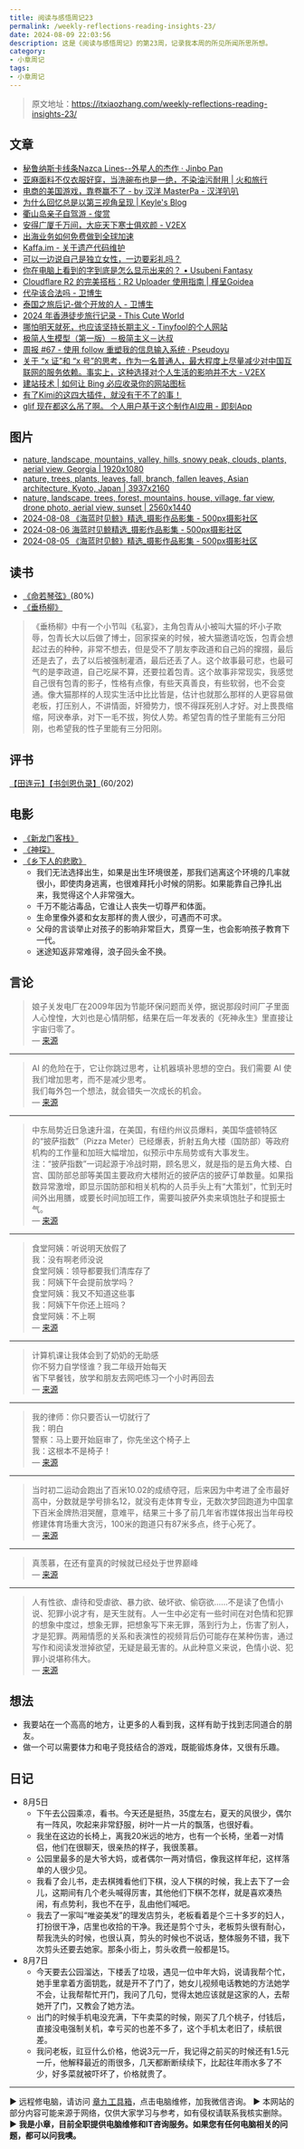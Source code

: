 ```yaml
---
title: 阅读与感悟周记23
permalink: /weekly-reflections-reading-insights-23/
date: 2024-08-09 22:03:56
description: 这是《阅读与感悟周记》的第23周，记录我本周的所见所闻所思所想。
category:
- 小章周记
tags:
- 小章周记
---
```


> 原文地址：<https://itxiaozhang.com/weekly-reflections-reading-insights-23/>  

## 文章

- [秘鲁纳斯卡线条Nazca Lines--外星人的杰作 · Jinbo Pan](https://www.panjinbo.com/blogs/travel-peru-nazca)
- [亚麻面料不仅衣服好穿，当洗碗布也是一绝，不染油污耐用 | 火和旅行](https://www.huotravel.com/lince)
- [电商的美国游戏，靠卷赢不了 - by 汉洋 MasterPa - 汉洋叭叭](https://laisky.notion.site/by-MasterPa-91c9e21fddc649888b1024e156e464eb)
- [为什么回忆总是以第三视角呈现 | Keyle's Blog](https://vrast.cn/posts/57387)
- [衢山岛亲子自驾游 - 俊赏](https://dujun.io/qushan-island-family-road-trip.html)
- [安得广厦千万间，大庇天下寒士俱欢颜 - V2EX](https://v2ex.com/t/1063451)
- [出海业务如何免费做到全球加速](https://bra.live/how-to-achieve-global-acceleration-for-overseas-business-for-free)
- [Kaffa.im - 关于遗产代码维护](https://kaffa.im/legacy-code-maintenance)
- [可以一边说自己是独立女性，一边要彩礼吗？](https://stephenleng.com/cn/say-one-thing-but-do-another)
- [你在电脑上看到的字到底是怎么显示出来的？ • Usubeni Fantasy](https://ssshooter.com/font-and-charcode)
- [Cloudflare R2 的完美搭档：R2 Uploader 使用指南 | 槿呈Goidea](https://justgoidea.com/posts/2024-022)
- [代孕该合法吗 - 卫博生](https://www.webersongao.com/microposts/4152)
- [泰国之旅后记-做个开放的人 - 卫博生](https://www.webersongao.com/weisay/2024/4114)
- [2024 年香港徒步旅行记录 - This Cute World](https://thiscute.world/posts/hong-kong-travel-notes-in-2024)
- [哪怕明天就死，也应该坚持长期主义 - Tinyfool的个人网站](https://codechina.org/2024/08/long)
- [极简人生模型（第一版）－极简主义－达叔](https://www.uncleda.com/2488)
- [周报 #67 - 使用 follow 重塑我的信息输入系统 · Pseudoyu](https://www.pseudoyu.com/zh/2024/08/05/weekly_review_20240805)
- [关于 “x 证”和 “x 号”的思考，作为一名普通人，最大程度上尽量减少对中国互联网的服务依赖。事实上，这种选择对个人生活的影响并不大 - V2EX](https://www.v2ex.com/t/1062453)
- [建站技术 | 如何让 Bing 必应收录你的网站图标](https://blog.reincarnatey.net/2024/0802-bing-crawl-website-icon)
- [有了Kimi的这四大插件，就没有干不了的事！](https://mp.weixin.qq.com/s/Dxz55SurbkxTafeOqyU9vg)
- [glif 现在都这么吊了啊。 个人用户基于这个制作AI应用 - 即刻App](https://m.okjike.com/originalPosts/66ae1e7ad20649c1bd2a4a58)

## 图片

- [nature, landscape, mountains, valley, hills, snowy peak, clouds, plants, aerial view, Georgia | 1920x1080](https://wallhaven.cc/w/95pvyd)
- [nature, trees, plants, leaves, fall, branch, fallen leaves, Asian architecture, Kyoto, Japan | 3937x2160](https://wallhaven.cc/w/o5qw8p)
- [nature, landscape, trees, forest, mountains, house, village, far view, drone photo, aerial view, sunset | 2560x1440](https://wallhaven.cc/w/l8xoyq)
- [2024-08-08 《海蓝时见鲸》精选_摄影作品影集 - 500px摄影社区](https://500px.com.cn/community/set/bff662076601469e8c5ad59c14134c80/details)
- [2024-08-06 海蓝时见鲸精选_摄影作品影集 - 500px摄影社区](https://500px.com.cn/community/set/06f2cb27b3a74377ba93181517dd9208/details)
- [2024-08-05 《海蓝时见鲸》精选_摄影作品影集 - 500px摄影社区](https://500px.com.cn/community/set/d0bc504aa2b64a2a8f8eabff0d73c894/details)

## 读书

- [《命若琴弦》](https://neodb.social/book/3N8AATSPt8soQIs57o7XE5)(80%)
- [《垂杨柳》](https://book.douban.com/subject/2979014/)

> 《垂杨柳》中有一个小节叫《私宴》，主角包青从小被叫大猫的坏小子欺辱，包青长大以后做了博士，回家探亲的时候，被大猫邀请吃饭，包青会想起过去的种种，非常不想去，但是受不了朋友李政道和自己妈的撺掇，最后还是去了，去了以后被强制灌酒，最后还丢了人。这个故事最可悲，也最可气的是李政道，自己吃屎不算，还要拉着包青。这个故事非常现实，我感觉自己很有包青的影子，性格有点像，有些天真善良，有些软弱，也不会变通。像大猫那样的人现实生活中比比皆是，估计也就那么那样的人更容易做老板，打压别人，不讲情面，奸猾势力，恨不得踩死别人才好。对上畏畏缩缩，阿谀奉承，对下一毛不拔，狗仗人势。希望包青的性子里能有三分阳刚，也希望我的性子里能有三分阳刚。  

## 评书

[【田连元】【书剑恩仇录】](https://youtu.be/ld8ZVxmCIU0)(60/202)

## 电影

- [《新龙门客栈》](https://neodb.social/movie/5ruf11UP8lmYy7ANBwROnB)
- [《神探》](https://neodb.social/movie/4Cacnb4utfLHyIAMYvpLuy)
- [《乡下人的悲歌》](https://neodb.social/movie/5wPwnW9LINoatYNDYto7ez)
  - 我们无法选择出生，如果是出生环境很差，那我们逃离这个环境的几率就很小，即使肉身逃离，也很难拜托小时候的阴影。如果能靠自己挣扎出来，我觉得这个人非常强大。
  - 千万不能沾毒品，它谁让人丧失一切尊严和体面。
  - 生命里像外婆和女友那样的贵人很少，可遇而不可求。
  - 父母的言谈举止对孩子的影响非常巨大，贯穿一生，也会影响孩子教育下一代。
  - 迷途知返非常难得，浪子回头金不换。

## 言论

> 娘子关发电厂在2009年因为节能环保问题而关停，据说那段时间厂子里面人心惶惶，大刘也是心情阴郁，结果在后一年发表的《死神永生》里直接让宇宙归零了。  
— [来源](https://weibo.com/u/1318291270)

---

> AI 的危险在于，它让你跳过思考，让机器填补思想的空白。我们需要 AI 使我们增加思考，而不是减少思考。  
> 我们每外包一个想法，就会错失一次成长的机会。  
— [来源](https://ia.net/topics/turning-the-tables-on-ai)

---

> 中东局势近日急速升温，在美国，有纽约州议员爆料，美国华盛顿特区的“披萨指数”（Pizza Meter）已经爆表，折射五角大楼（国防部）等政府机构的工作量和加班大幅增加，似预示中东局势或有大事发生。  
> 注：“披萨指数”一词起源于冷战时期，顾名思义，就是指的是五角大楼、白宫、国防部总部等美国主要政府大楼附近的披萨店的披萨订单数量。如果指数异常激增，即显示国防部和相关机构的人员手头上有“大策划”，忙到无时间外出用膳，或要长时间加班工作，需要叫披萨外卖来填饱肚子和提振士气。  
— [来源](http://www.dapenti.com/blog/more.asp?name=xilei&id=180281)

---

> 食堂阿姨：听说明天放假了  
> 我：没有啊老师没说  
> 食堂阿姨：领导都要我们清库存了  
> 我：阿姨下午会提前放学吗？  
> 食堂阿姨：我又不知道这些事  
> 我：阿姨下午你还上班吗？  
> 食堂阿姨：不上啊  
— [来源](https://jandan.net/t/5728344)

---

> 计算机课让我体会到了奶奶的无助感  
> 你不努力自学怪谁？我二年级开始每天  
> 省下早餐钱，放学和朋友去网吧练习一个小时再回去  
— [来源](https://jandan.net/t/5729573)

---

> 我的律师：你只要否认一切就行了  
> 我：明白  
> 警察：马上要开始庭审了，你先坐这个椅子上  
> 我：这根本不是椅子！  
— [来源](https://jandan.net/t/5730494)

---

> 当时初二运动会跑出了百米10.02的成绩夺冠，后来因为中考进了全市最好高中，分数就是学号排名12，就没有走体育专业，无数次梦回跑道为中国拿下百米金牌热泪哭醒，意难平，结果三十多了前几年省市媒体报出当年母校修建体育场重大贪污，100米的跑道只有87米多点，终于心死了。  
— [来源](https://jandan.net/t/5731165)

---

> 真羡慕，在还有童真的时候就已经处于世界巅峰  
— [来源](https://jandan.net/t/5730910)

---

> 人有性欲、虐待和受虐欲、暴力欲、破坏欲、偷窃欲……不是读了色情小说、犯罪小说才有，是天生就有。人一生中必定有一些时间在对色情和犯罪的想象中度过，想象无罪，把想象写下来无罪，落到行为上，伤害了别人，才是犯罪。两厢情愿的关系和表演性的视频背后仍可能存在某种伤害，通过写作和阅读发泄掉欲望，无疑是最无害的。从此种意义来说，色情小说、犯罪小说堪称伟大。  
— [来源](https://weibo.com/u/5211339706)

## 想法

- 我要站在一个高高的地方，让更多的人看到我，这样有助于找到志同道合的朋友。
- 做一个可以需要体力和电子竞技结合的游戏，既能锻炼身体，又很有乐趣。

## 日记

- 8月5日
  - 下午去公园乘凉，看书。今天还是挺热，35度左右，夏天的风很少，偶尔有一阵风，吹起来非常舒服，树叶一片一片的飘落，也很好看。
  - 我坐在这边的长椅上，离我20米远的地方，也有一个长椅，坐着一对情侣，他们在很聊天，很亲热的样子，我很羡慕。
  - 公园里最多的是大爷大妈，或者偶尔一两对情侣，像我这样年纪，这样落单的人很少见。
  - 我看了会儿书，走去棋摊看他们下棋，没人下棋的时候，我上去下了一会儿，这期间有几个老头喊得厉害，其他他们下棋不怎样，就是喜欢凑热闹，有点势利，我也不在乎，乱由他们喊吧。
  - 我去了一家叫“唯姿美发”的理发店剪头，老板看着是个三十多岁的妇人，打扮很干净，店里也收拾的干净。我还是剪个寸头，老板剪头很有耐心，帮我洗头的时候，也很认真，剪头的时候也不说话，整体服务不错，我下次剪头还要去她家。那条小街上，剪头收费一般都是15。
- 8月7日
  - 今天要去公园溜达，下楼丢了垃圾，遇见一位中年大妈，说请我帮个忙，她手里拿着方面钥匙，就是开不了门了，她女儿视频电话教她的方法她学不会，让我帮帮忙开门，我问了几句，觉得太她应该就是这家的人，去帮她开了门，又教会了她方法。
  - 出门的时候手机电没充满，下午卖菜的时候，刚买了几个桃子，付钱后，直接没电强制关机，幸亏买的也差不多了，这个手机太老旧了，续航很差。
  - 我问老板，豇豆什么价格，他说3元一斤，我记得之前买的时候还有1.5元一斤，他解释最近的雨很多，几天都断断续续下，比起往年雨水多了不少，好多菜就被吓坏了，价格就贵了。

---
▶ 远程修电脑，请访问 [章九工具箱](https://zhang9.com/)，点击电脑维修，加我微信咨询。 
▶ 本网站的部分内容可能来源于网络，仅供大家学习与参考，如有侵权请联系我核实删除。  
▶ **我是小章，目前全职提供电脑维修和IT咨询服务。如果您有任何电脑相关的问题，都可以问我噢。**  
